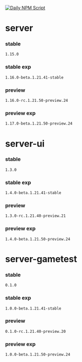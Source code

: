 [![Daily NPM Script](https://github.com/WavePlayz/minecraft-npms-auto/actions/workflows/fetch.yml/badge.svg)](https://github.com/WavePlayz/minecraft-npms-auto/actions/workflows/fetch.yml)
# server
### stable
```
1.15.0
```
### stable exp
```
1.16.0-beta.1.21.41-stable
```
### preview
```
1.16.0-rc.1.21.50-preview.24
```
### preview exp
```
1.17.0-beta.1.21.50-preview.24
```


# server-ui
### stable
```
1.3.0
```
### stable exp
```
1.4.0-beta.1.21.41-stable
```
### preview
```
1.3.0-rc.1.21.40-preview.21
```
### preview exp
```
1.4.0-beta.1.21.50-preview.24
```


# server-gametest
### stable
```
0.1.0
```
### stable exp
```
1.0.0-beta.1.21.41-stable
```
### preview
```
0.1.0-rc.1.21.40-preview.20
```
### preview exp
```
1.0.0-beta.1.21.50-preview.24
```


